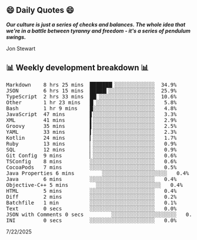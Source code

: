 ## 😄 Daily Quotes 😄

_**Our culture is just a series of checks and balances. The whole idea that we're in a battle between tyranny and freedom - it's a series of pendulum swings.**_

Jon Stewart



## 📊 Weekly development breakdown 📊

<pre>Markdown    8 hrs 25 mins  ███████▎░░░░░░░░░░░░░  34.9%
JSON        6 hrs 15 mins  █████▍░░░░░░░░░░░░░░░  25.9%
TypeScript  2 hrs 33 mins  ██▏░░░░░░░░░░░░░░░░░░  10.6%
Other       1 hr 23 mins   █▏░░░░░░░░░░░░░░░░░░░   5.8%
Bash        1 hr 9 mins    █░░░░░░░░░░░░░░░░░░░░   4.8%
JavaScript  47 mins        ▋░░░░░░░░░░░░░░░░░░░░   3.3%
XML         41 mins        ▌░░░░░░░░░░░░░░░░░░░░   2.9%
Groovy      35 mins        ▌░░░░░░░░░░░░░░░░░░░░   2.5%
YAML        33 mins        ▍░░░░░░░░░░░░░░░░░░░░   2.3%
Kotlin      24 mins        ▎░░░░░░░░░░░░░░░░░░░░   1.7%
Ruby        13 mins        ▏░░░░░░░░░░░░░░░░░░░░   0.9%
SQL         12 mins        ▏░░░░░░░░░░░░░░░░░░░░   0.9%
Git Config  9 mins         ▏░░░░░░░░░░░░░░░░░░░░   0.6%
TSConfig    8 mins         ░░░░░░░░░░░░░░░░░░░░░   0.6%
CocoaPods   7 mins         ░░░░░░░░░░░░░░░░░░░░░   0.5%
Java Properties 6 mins         ░░░░░░░░░░░░░░░░░░░░░   0.4%
Java        6 mins         ░░░░░░░░░░░░░░░░░░░░░   0.4%
Objective-C++ 5 mins         ░░░░░░░░░░░░░░░░░░░░░   0.4%
HTML        5 mins         ░░░░░░░░░░░░░░░░░░░░░   0.4%
Diff        2 mins         ░░░░░░░░░░░░░░░░░░░░░   0.2%
Batchfile   1 min          ░░░░░░░░░░░░░░░░░░░░░   0.1%
Text        0 secs         ░░░░░░░░░░░░░░░░░░░░░   0.0%
JSON with Comments 0 secs         ░░░░░░░░░░░░░░░░░░░░░   0.0%
INI         0 secs         ░░░░░░░░░░░░░░░░░░░░░   0.0%</pre>

7/22/2025